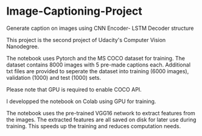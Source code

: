 # Image-Captioning-Project
Generate caption on images using CNN Encoder- LSTM Decoder structure

This project is the second project of Udacity's Computer Vision Nanodegree.

The notebook uses Pytorch and the MS COCO dataset for training. The dataset contains 8000 images with 5 pre-made captions each. Additional txt files are provided to seperate the dataset into training (6000 images), validation (1000) and test (1000) sets.

Please note that GPU is required to enable COCO API.

I developped the notebook on Colab using GPU for training.

The notebook uses the pre-trained VGG16 network to extract features from the images. The extracted features are all saved on disk for later use during training. This speeds up the training and reduces computation needs.
